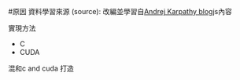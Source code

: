 #原因
資料學習來源 (source):
改編並學習自[Andrej Karpathy blog](http://karpathy.github.io/neuralnets/)js內容


實現方法

* C
* CUDA

混和c and cuda 打造

